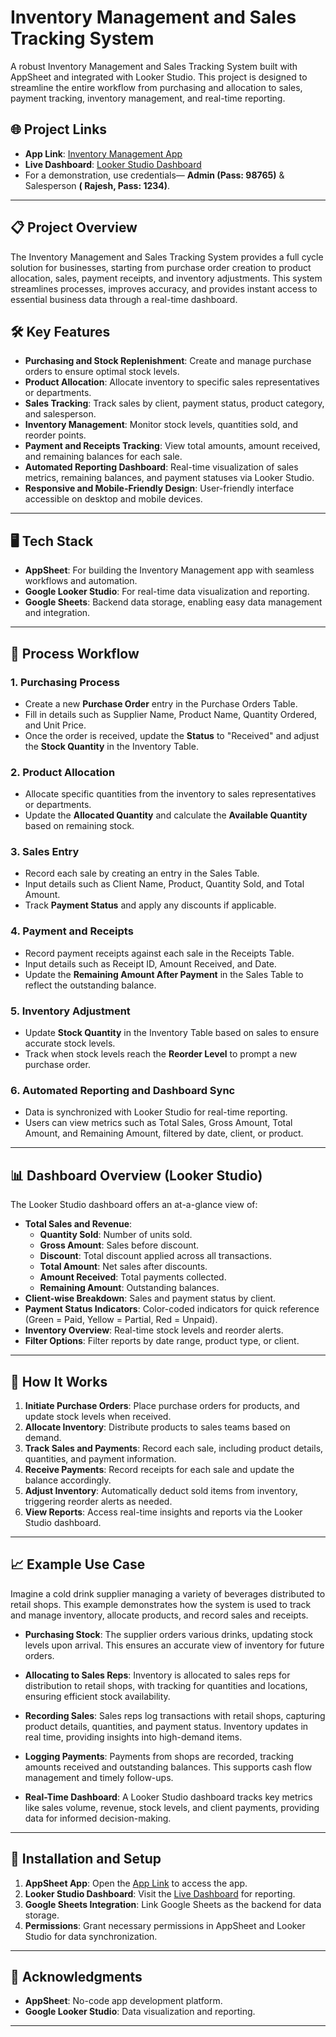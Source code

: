 # Inventory Management and Sales Tracking System

A robust Inventory Management and Sales Tracking System built with AppSheet and integrated with Looker Studio. This project is designed to streamline the entire workflow from purchasing and allocation to sales, payment tracking, inventory management, and real-time reporting.

## 🌐 Project Links

- **App Link**: [Inventory Management App](https://www.appsheet.com/start/f3c86a4a-12ef-465b-925b-5f0d43aac116)
- **Live Dashboard**: [Looker Studio Dashboard](https://lookerstudio.google.com/s/irlW9vYwtG4)
- For a demonstration, use credentials— **Admin (Pass: 98765)** & Salesperson **( Rajesh, Pass: 1234)**.


---

## 📋 Project Overview

The Inventory Management and Sales Tracking System provides a full cycle solution for businesses, starting from purchase order creation to product allocation, sales, payment receipts, and inventory adjustments. This system streamlines processes, improves accuracy, and provides instant access to essential business data through a real-time dashboard.

## 🛠️ Key Features

- **Purchasing and Stock Replenishment**: Create and manage purchase orders to ensure optimal stock levels.
- **Product Allocation**: Allocate inventory to specific sales representatives or departments.
- **Sales Tracking**: Track sales by client, payment status, product category, and salesperson.
- **Inventory Management**: Monitor stock levels, quantities sold, and reorder points.
- **Payment and Receipts Tracking**: View total amounts, amount received, and remaining balances for each sale.
- **Automated Reporting Dashboard**: Real-time visualization of sales metrics, remaining balances, and payment statuses via Looker Studio.
- **Responsive and Mobile-Friendly Design**: User-friendly interface accessible on desktop and mobile devices.

---

## 🖥️ Tech Stack

- **AppSheet**: For building the Inventory Management app with seamless workflows and automation.
- **Google Looker Studio**: For real-time data visualization and reporting.
- **Google Sheets**: Backend data storage, enabling easy data management and integration.

---

## 🔄 Process Workflow

### 1. **Purchasing Process**
   - Create a new **Purchase Order** entry in the Purchase Orders Table.
   - Fill in details such as Supplier Name, Product Name, Quantity Ordered, and Unit Price.
   - Once the order is received, update the **Status** to "Received" and adjust the **Stock Quantity** in the Inventory Table.

### 2. **Product Allocation**
   - Allocate specific quantities from the inventory to sales representatives or departments.
   - Update the **Allocated Quantity** and calculate the **Available Quantity** based on remaining stock.

### 3. **Sales Entry**
   - Record each sale by creating an entry in the Sales Table.
   - Input details such as Client Name, Product, Quantity Sold, and Total Amount.
   - Track **Payment Status** and apply any discounts if applicable.

### 4. **Payment and Receipts**
   - Record payment receipts against each sale in the Receipts Table.
   - Input details such as Receipt ID, Amount Received, and Date.
   - Update the **Remaining Amount After Payment** in the Sales Table to reflect the outstanding balance.
   
### 5. **Inventory Adjustment**
   - Update **Stock Quantity** in the Inventory Table based on sales to ensure accurate stock levels.
   - Track when stock levels reach the **Reorder Level** to prompt a new purchase order.

### 6. **Automated Reporting and Dashboard Sync**
   - Data is synchronized with Looker Studio for real-time reporting.
   - Users can view metrics such as Total Sales, Gross Amount, Total Amount, and Remaining Amount, filtered by date, client, or product.

---

## 📊 Dashboard Overview (Looker Studio)

The Looker Studio dashboard offers an at-a-glance view of:

- **Total Sales and Revenue**:
    - **Quantity Sold**: Number of units sold.
    - **Gross Amount**: Sales before discount.
    - **Discount**: Total discount applied across all transactions.
    - **Total Amount**: Net sales after discounts.
    - **Amount Received**: Total payments collected.
    - **Remaining Amount**: Outstanding balances.
- **Client-wise Breakdown**: Sales and payment status by client.
- **Payment Status Indicators**: Color-coded indicators for quick reference (Green = Paid, Yellow = Partial, Red = Unpaid).
- **Inventory Overview**: Real-time stock levels and reorder alerts.
- **Filter Options**: Filter reports by date range, product type, or client.

---

## 🧩 How It Works

1. **Initiate Purchase Orders**: Place purchase orders for products, and update stock levels when received.
2. **Allocate Inventory**: Distribute products to sales teams based on demand.
3. **Track Sales and Payments**: Record each sale, including product details, quantities, and payment information.
4. **Receive Payments**: Record receipts for each sale and update the balance accordingly.
5. **Adjust Inventory**: Automatically deduct sold items from inventory, triggering reorder alerts as needed.
6. **View Reports**: Access real-time insights and reports via the Looker Studio dashboard.

---

## 📈 Example Use Case

Imagine a cold drink supplier managing a variety of beverages distributed to retail shops. This example demonstrates how the system is used to track and manage inventory, allocate products, and record sales and receipts.

- **Purchasing Stock**: The supplier orders various drinks, updating stock levels upon arrival. This ensures an accurate view of inventory for future orders.

- **Allocating to Sales Reps**: Inventory is allocated to sales reps for distribution to retail shops, with tracking for quantities and locations, ensuring efficient stock availability.

- **Recording Sales**: Sales reps log transactions with retail shops, capturing product details, quantities, and payment status. Inventory updates in real time, providing insights into high-demand items.

- **Logging Payments**: Payments from shops are recorded, tracking amounts received and outstanding balances. This supports cash flow management and timely follow-ups.

- **Real-Time Dashboard**: A Looker Studio dashboard tracks key metrics like sales volume, revenue, stock levels, and client payments, providing data for informed decision-making.

---

## 📝 Installation and Setup

1. **AppSheet App**: Open the [App Link](https://www.appsheet.com/start/f3c86a4a-12ef-465b-925b-5f0d43aac116) to access the app.
2. **Looker Studio Dashboard**: Visit the [Live Dashboard](https://lookerstudio.google.com/s/irlW9vYwtG4) for reporting.
3. **Google Sheets Integration**: Link Google Sheets as the backend for data storage.
4. **Permissions**: Grant necessary permissions in AppSheet and Looker Studio for data synchronization.

---

## 🙌 Acknowledgments

- **AppSheet**: No-code app development platform.
- **Google Looker Studio**: Data visualization and reporting.

---


